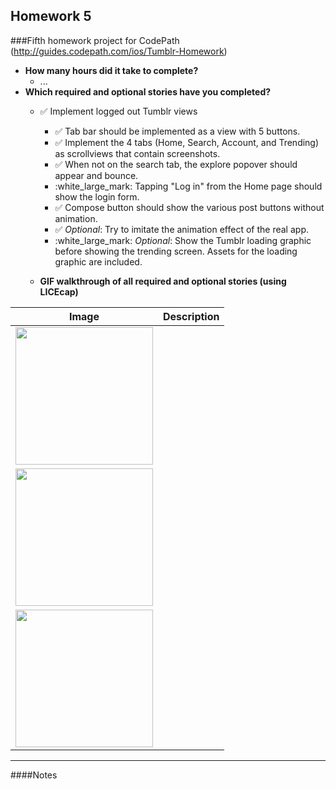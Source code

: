 Homework 5
---
###Fifth homework project for CodePath (http://guides.codepath.com/ios/Tumblr-Homework)

* **How many hours did it take to complete?**
  * ...
* **Which required and optional stories have you completed?**
  * :white_check_mark: Implement logged out Tumblr views
    * :white_check_mark: Tab bar should be implemented as a view with 5 buttons.
    * :white_check_mark: Implement the 4 tabs (Home, Search, Account, and Trending) as scrollviews that contain screenshots.
    * :white_check_mark: When not on the search tab, the explore popover should appear and bounce.
    * :white_large_mark: Tapping "Log in" from the Home page should show the login form.
    * :white_check_mark: Compose button should show the various post buttons without animation.
    * :white_check_mark: *Optional*: Try to imitate the animation effect of the real app.
    * :white_large_mark: *Optional*: Show the Tumblr loading graphic before showing the trending screen. Assets for the loading graphic are included.

  * **GIF walkthrough of all required and optional stories (using LICEcap)**

| Image               | Description        |
| ------------------- |:-------------------|
| <img width="220" src=""/> |              |
| <img width="220" src=""/> |              |
| <img width="220" src=""/> |              |


---

####Notes
